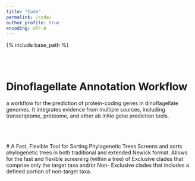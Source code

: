 ```yaml
---
title: "Code"
permalink: /code/
author_profile: true
encoding: UTF-8
---
```


{% include base_path %}

<style>
ul {
  list-style-type: none;
}
</style>

<br/><br/>
# Dinoflagellate Annotation Workflow
a workflow for the prediction of protein-coding genes in dinoflagellate genomes. It integrates evidence from multiple sources, including transcriptome, proteome, and other ab initio gene prediction tools.
<br/><br/>
<div class="github-card" data-github="TimothyStephens/Dinoflagellate_Annotation_Workflow" data-width="400" data-height="279" data-theme="medium"></div>
<script src="//cdn.jsdelivr.net/github-cards/latest/widget.js"></script>
<br/><br/>
# A Fast, Flexible Tool for Sorting Phylogenetic Trees
Screens and sorts phylogenetic trees in both traditional and extended Newick format. Allows for the fast and flexible screening (within a tree) of Exclusive clades that comprise only the target taxa and/or Non- Exclusive clades that includes a defined portion of non-target taxa.
<br/><br/>
<div class="github-card" data-github="NA" data-width="400" data-height="279" data-theme="medium"></div>
<script src="//cdn.jsdelivr.net/github-cards/latest/widget.js"></script>
<br/><br/>

